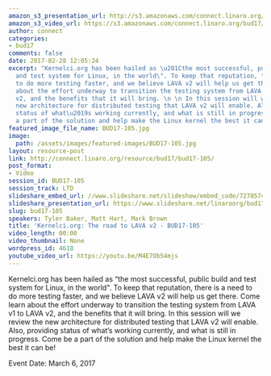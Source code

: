 ```yaml
---
amazon_s3_presentation_url: http://s3.amazonaws.com/connect.linaro.org/bud17/Presentations/BUD17-105%20-%20KernelCI-%20Road%20to%20LAVA%20v2.pdf
amazon_s3_video_url: https://s3.amazonaws.com/connect.linaro.org/bud17/Videos/Monday/BUD17-105%20The%20road%20to%20LAVA%20v2.mp4
author: connect
categories:
- bud17
comments: false
date: 2017-02-28 12:05:24
excerpt: "Kernelci.org has been hailed as \u201Cthe most successful, public build
  and test system for Linux, in the world\". To keep that reputation, there is a need
  to do more testing faster, and we believe LAVA v2 will help us get there. Come learn
  about the effort underway to transition the testing system from LAVA v1 to LAVA
  v2, and the benefits that it will bring. \n \n In this session will we review the
  new architecture for distributed testing that LAVA v2 will enable. Also, providing
  status of what\u2019s working currently, and what is still in progress. Come be
  a part of the solution and help make the Linux kernel the best it can be!"
featured_image_file_name: BUD17-105.jpg
image:
  path: /assets/images/featured-images/BUD17-105.jpg
layout: resource-post
link: http://connect.linaro.org/resource/bud17/bud17-105/
post_format:
- Video
session_id: BUD17-105
session_track: LTD
slideshare_embed_url: //www.slideshare.net/slideshow/embed_code/72785749
slideshare_presentation_url: https://www.slideshare.net/linaroorg/bud17105-kernelciorg-the-road-to-lava-v2
slug: bud17-105
speakers: Tyler Baker, Matt Hart, Mark Brown
title: 'Kernelci.org: The road to LAVA v2 - BUD17-105'
video_length: 00:00
video_thumbnail: None
wordpress_id: 4618
youtube_video_url: https://youtu.be/M4E7Ob54mjs
---
```


Kernelci.org has been hailed as “the most successful, public build and test system for Linux, in the world". To keep that reputation, there is a need to do more testing faster, and we believe LAVA v2 will help us get there. Come learn about the effort underway to transition the testing system from LAVA v1 to LAVA v2, and the benefits that it will bring. In this session will we review the new architecture for distributed testing that LAVA v2 will enable. Also, providing status of what’s working currently, and what is still in progress. Come be a part of the solution and help make the Linux kernel the best it can be!

Event Date: March 6, 2017